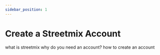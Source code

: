 ```yaml
---
sidebar_position: 1
---
```


# Create a Streetmix Account

what is streetmix
why do you need an account? 
how to create an account